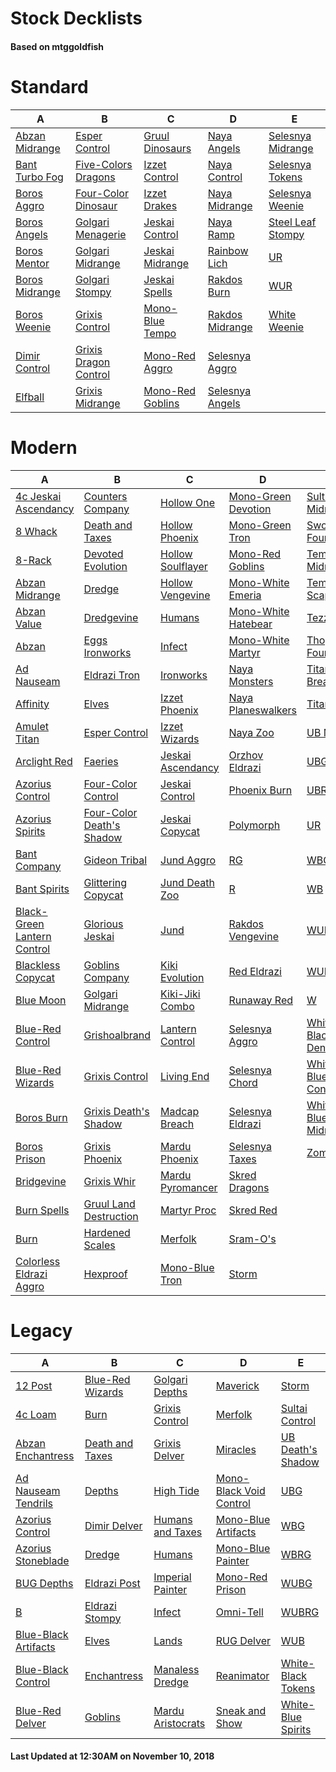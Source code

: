 # Stock Decklists
#### Based on mtggoldfish


# Standard

|                               A                                |                                      B                                       |                                 C                                  |                                D                                 |                                  E                                   |
|----------------------------------------------------------------|------------------------------------------------------------------------------|--------------------------------------------------------------------|------------------------------------------------------------------|----------------------------------------------------------------------|
|[Abzan Midrange](./mtggoldfish/Standard/decks/Abzan_Midrange.md)|[Esper Control](./mtggoldfish/Standard/decks/Esper_Control.md)                |[Gruul Dinosaurs](./mtggoldfish/Standard/decks/Gruul_Dinosaurs.md)  |[Naya Angels](./mtggoldfish/Standard/decks/Naya_Angels.md)        |[Selesnya Midrange](./mtggoldfish/Standard/decks/Selesnya_Midrange.md)|
|[Bant Turbo Fog](./mtggoldfish/Standard/decks/Bant_Turbo_Fog.md)|[Five-Colors Dragons](./mtggoldfish/Standard/decks/Five-Colors_Dragons.md)    |[Izzet Control](./mtggoldfish/Standard/decks/Izzet_Control.md)      |[Naya Control](./mtggoldfish/Standard/decks/Naya_Control.md)      |[Selesnya Tokens](./mtggoldfish/Standard/decks/Selesnya_Tokens.md)    |
|[Boros Aggro](./mtggoldfish/Standard/decks/Boros_Aggro.md)      |[Four-Color Dinosaur](./mtggoldfish/Standard/decks/Four-Color_Dinosaur.md)    |[Izzet Drakes](./mtggoldfish/Standard/decks/Izzet_Drakes.md)        |[Naya Midrange](./mtggoldfish/Standard/decks/Naya_Midrange.md)    |[Selesnya Weenie](./mtggoldfish/Standard/decks/Selesnya_Weenie.md)    |
|[Boros Angels](./mtggoldfish/Standard/decks/Boros_Angels.md)    |[Golgari Menagerie](./mtggoldfish/Standard/decks/Golgari_Menagerie.md)        |[Jeskai Control](./mtggoldfish/Standard/decks/Jeskai_Control.md)    |[Naya Ramp](./mtggoldfish/Standard/decks/Naya_Ramp.md)            |[Steel Leaf Stompy](./mtggoldfish/Standard/decks/Steel_Leaf_Stompy.md)|
|[Boros Mentor](./mtggoldfish/Standard/decks/Boros_Mentor.md)    |[Golgari Midrange](./mtggoldfish/Standard/decks/Golgari_Midrange.md)          |[Jeskai Midrange](./mtggoldfish/Standard/decks/Jeskai_Midrange.md)  |[Rainbow Lich](./mtggoldfish/Standard/decks/Rainbow_Lich.md)      |[UR](./mtggoldfish/Standard/decks/UR.md)                              |
|[Boros Midrange](./mtggoldfish/Standard/decks/Boros_Midrange.md)|[Golgari Stompy](./mtggoldfish/Standard/decks/Golgari_Stompy.md)              |[Jeskai Spells](./mtggoldfish/Standard/decks/Jeskai_Spells.md)      |[Rakdos Burn](./mtggoldfish/Standard/decks/Rakdos_Burn.md)        |[WUR](./mtggoldfish/Standard/decks/WUR.md)                            |
|[Boros Weenie](./mtggoldfish/Standard/decks/Boros_Weenie.md)    |[Grixis Control](./mtggoldfish/Standard/decks/Grixis_Control.md)              |[Mono-Blue Tempo](./mtggoldfish/Standard/decks/Mono-Blue_Tempo.md)  |[Rakdos Midrange](./mtggoldfish/Standard/decks/Rakdos_Midrange.md)|[White Weenie](./mtggoldfish/Standard/decks/White_Weenie.md)          |
|[Dimir Control](./mtggoldfish/Standard/decks/Dimir_Control.md)  |[Grixis Dragon Control](./mtggoldfish/Standard/decks/Grixis_Dragon_Control.md)|[Mono-Red Aggro](./mtggoldfish/Standard/decks/Mono-Red_Aggro.md)    |[Selesnya Aggro](./mtggoldfish/Standard/decks/Selesnya_Aggro.md)  |                                                                      |
|[Elfball](./mtggoldfish/Standard/decks/Elfball.md)              |[Grixis Midrange](./mtggoldfish/Standard/decks/Grixis_Midrange.md)            |[Mono-Red Goblins](./mtggoldfish/Standard/decks/Mono-Red_Goblins.md)|[Selesnya Angels](./mtggoldfish/Standard/decks/Selesnya_Angels.md)|                                                                      |


# Modern

|                                           A                                            |                                         B                                          |                                 C                                  |                                   D                                    |                                   E                                    |
|----------------------------------------------------------------------------------------|------------------------------------------------------------------------------------|--------------------------------------------------------------------|------------------------------------------------------------------------|------------------------------------------------------------------------|
|[4c Jeskai Ascendancy](./mtggoldfish/Modern/decks/4c_Jeskai_Ascendancy.md)              |[Counters Company](./mtggoldfish/Modern/decks/Counters_Company.md)                  |[Hollow One](./mtggoldfish/Modern/decks/Hollow_One.md)              |[Mono-Green Devotion](./mtggoldfish/Modern/decks/Mono-Green_Devotion.md)|[Sultai Midrange](./mtggoldfish/Modern/decks/Sultai_Midrange.md)        |
|[8 Whack](./mtggoldfish/Modern/decks/8_Whack.md)                                        |[Death and Taxes](./mtggoldfish/Modern/decks/Death_and_Taxes.md)                    |[Hollow Phoenix](./mtggoldfish/Modern/decks/Hollow_Phoenix.md)      |[Mono-Green Tron](./mtggoldfish/Modern/decks/Mono-Green_Tron.md)        |[Sword Foundry](./mtggoldfish/Modern/decks/Sword_Foundry.md)            |
|[8-Rack](./mtggoldfish/Modern/decks/8-Rack.md)                                          |[Devoted Evolution](./mtggoldfish/Modern/decks/Devoted_Evolution.md)                |[Hollow Soulflayer](./mtggoldfish/Modern/decks/Hollow_Soulflayer.md)|[Mono-Red Goblins](./mtggoldfish/Modern/decks/Mono-Red_Goblins.md)      |[Temur Midrange](./mtggoldfish/Modern/decks/Temur_Midrange.md)          |
|[Abzan Midrange](./mtggoldfish/Modern/decks/Abzan_Midrange.md)                          |[Dredge](./mtggoldfish/Modern/decks/Dredge.md)                                      |[Hollow Vengevine](./mtggoldfish/Modern/decks/Hollow_Vengevine.md)  |[Mono-White Emeria](./mtggoldfish/Modern/decks/Mono-White_Emeria.md)    |[Temur Scapeshift](./mtggoldfish/Modern/decks/Temur_Scapeshift.md)      |
|[Abzan Value](./mtggoldfish/Modern/decks/Abzan_Value.md)                                |[Dredgevine](./mtggoldfish/Modern/decks/Dredgevine.md)                              |[Humans](./mtggoldfish/Modern/decks/Humans.md)                      |[Mono-White Hatebear](./mtggoldfish/Modern/decks/Mono-White_Hatebear.md)|[Tezzerator](./mtggoldfish/Modern/decks/Tezzerator.md)                  |
|[Abzan](./mtggoldfish/Modern/decks/Abzan.md)                                            |[Eggs Ironworks](./mtggoldfish/Modern/decks/Eggs_Ironworks.md)                      |[Infect](./mtggoldfish/Modern/decks/Infect.md)                      |[Mono-White Martyr](./mtggoldfish/Modern/decks/Mono-White_Martyr.md)    |[Thopter Foundry](./mtggoldfish/Modern/decks/Thopter_Foundry.md)        |
|[Ad Nauseam](./mtggoldfish/Modern/decks/Ad_Nauseam.md)                                  |[Eldrazi Tron](./mtggoldfish/Modern/decks/Eldrazi_Tron.md)                          |[Ironworks](./mtggoldfish/Modern/decks/Ironworks.md)                |[Naya Monsters](./mtggoldfish/Modern/decks/Naya_Monsters.md)            |[Titan Breach](./mtggoldfish/Modern/decks/Titan_Breach.md)              |
|[Affinity](./mtggoldfish/Modern/decks/Affinity.md)                                      |[Elves](./mtggoldfish/Modern/decks/Elves.md)                                        |[Izzet Phoenix](./mtggoldfish/Modern/decks/Izzet_Phoenix.md)        |[Naya Planeswalkers](./mtggoldfish/Modern/decks/Naya_Planeswalkers.md)  |[TitanShift](./mtggoldfish/Modern/decks/TitanShift.md)                  |
|[Amulet Titan](./mtggoldfish/Modern/decks/Amulet_Titan.md)                              |[Esper Control](./mtggoldfish/Modern/decks/Esper_Control.md)                        |[Izzet Wizards](./mtggoldfish/Modern/decks/Izzet_Wizards.md)        |[Naya Zoo](./mtggoldfish/Modern/decks/Naya_Zoo.md)                      |[UB Mill](./mtggoldfish/Modern/decks/UB_Mill.md)                        |
|[Arclight Red](./mtggoldfish/Modern/decks/Arclight_Red.md)                              |[Faeries](./mtggoldfish/Modern/decks/Faeries.md)                                    |[Jeskai Ascendancy](./mtggoldfish/Modern/decks/Jeskai_Ascendancy.md)|[Orzhov Eldrazi](./mtggoldfish/Modern/decks/Orzhov_Eldrazi.md)          |[UBG](./mtggoldfish/Modern/decks/UBG.md)                                |
|[Azorius Control](./mtggoldfish/Modern/decks/Azorius_Control.md)                        |[Four-Color Control](./mtggoldfish/Modern/decks/Four-Color_Control.md)              |[Jeskai Control](./mtggoldfish/Modern/decks/Jeskai_Control.md)      |[Phoenix Burn](./mtggoldfish/Modern/decks/Phoenix_Burn.md)              |[UBRG](./mtggoldfish/Modern/decks/UBRG.md)                              |
|[Azorius Spirits](./mtggoldfish/Modern/decks/Azorius_Spirits.md)                        |[Four-Color Death's Shadow](./mtggoldfish/Modern/decks/Four-Color_Death's_Shadow.md)|[Jeskai Copycat](./mtggoldfish/Modern/decks/Jeskai_Copycat.md)      |[Polymorph](./mtggoldfish/Modern/decks/Polymorph.md)                    |[UR](./mtggoldfish/Modern/decks/UR.md)                                  |
|[Bant Company](./mtggoldfish/Modern/decks/Bant_Company.md)                              |[Gideon Tribal](./mtggoldfish/Modern/decks/Gideon_Tribal.md)                        |[Jund Aggro](./mtggoldfish/Modern/decks/Jund_Aggro.md)              |[RG](./mtggoldfish/Modern/decks/RG.md)                                  |[WBG](./mtggoldfish/Modern/decks/WBG.md)                                |
|[Bant Spirits](./mtggoldfish/Modern/decks/Bant_Spirits.md)                              |[Glittering Copycat](./mtggoldfish/Modern/decks/Glittering_Copycat.md)              |[Jund Death Zoo](./mtggoldfish/Modern/decks/Jund_Death_Zoo.md)      |[R](./mtggoldfish/Modern/decks/R.md)                                    |[WB](./mtggoldfish/Modern/decks/WB.md)                                  |
|[Black-Green Lantern Control](./mtggoldfish/Modern/decks/Black-Green_Lantern_Control.md)|[Glorious Jeskai](./mtggoldfish/Modern/decks/Glorious_Jeskai.md)                    |[Jund](./mtggoldfish/Modern/decks/Jund.md)                          |[Rakdos Vengevine](./mtggoldfish/Modern/decks/Rakdos_Vengevine.md)      |[WUB](./mtggoldfish/Modern/decks/WUB.md)                                |
|[Blackless Copycat](./mtggoldfish/Modern/decks/Blackless_Copycat.md)                    |[Goblins Company](./mtggoldfish/Modern/decks/Goblins_Company.md)                    |[Kiki Evolution](./mtggoldfish/Modern/decks/Kiki_Evolution.md)      |[Red Eldrazi](./mtggoldfish/Modern/decks/Red_Eldrazi.md)                |[WUR](./mtggoldfish/Modern/decks/WUR.md)                                |
|[Blue Moon](./mtggoldfish/Modern/decks/Blue_Moon.md)                                    |[Golgari Midrange](./mtggoldfish/Modern/decks/Golgari_Midrange.md)                  |[Kiki-Jiki Combo](./mtggoldfish/Modern/decks/Kiki-Jiki_Combo.md)    |[Runaway Red](./mtggoldfish/Modern/decks/Runaway_Red.md)                |[W](./mtggoldfish/Modern/decks/W.md)                                    |
|[Blue-Red Control](./mtggoldfish/Modern/decks/Blue-Red_Control.md)                      |[Grishoalbrand](./mtggoldfish/Modern/decks/Grishoalbrand.md)                        |[Lantern Control](./mtggoldfish/Modern/decks/Lantern_Control.md)    |[Selesnya Aggro](./mtggoldfish/Modern/decks/Selesnya_Aggro.md)          |[White-Black Denial](./mtggoldfish/Modern/decks/White-Black_Denial.md)  |
|[Blue-Red Wizards](./mtggoldfish/Modern/decks/Blue-Red_Wizards.md)                      |[Grixis Control](./mtggoldfish/Modern/decks/Grixis_Control.md)                      |[Living End](./mtggoldfish/Modern/decks/Living_End.md)              |[Selesnya Chord](./mtggoldfish/Modern/decks/Selesnya_Chord.md)          |[White-Blue Control](./mtggoldfish/Modern/decks/White-Blue_Control.md)  |
|[Boros Burn](./mtggoldfish/Modern/decks/Boros_Burn.md)                                  |[Grixis Death's Shadow](./mtggoldfish/Modern/decks/Grixis_Death's_Shadow.md)        |[Madcap Breach](./mtggoldfish/Modern/decks/Madcap_Breach.md)        |[Selesnya Eldrazi](./mtggoldfish/Modern/decks/Selesnya_Eldrazi.md)      |[White-Blue Midrange](./mtggoldfish/Modern/decks/White-Blue_Midrange.md)|
|[Boros Prison](./mtggoldfish/Modern/decks/Boros_Prison.md)                              |[Grixis Phoenix](./mtggoldfish/Modern/decks/Grixis_Phoenix.md)                      |[Mardu Phoenix](./mtggoldfish/Modern/decks/Mardu_Phoenix.md)        |[Selesnya Taxes](./mtggoldfish/Modern/decks/Selesnya_Taxes.md)          |[Zombies](./mtggoldfish/Modern/decks/Zombies.md)                        |
|[Bridgevine](./mtggoldfish/Modern/decks/Bridgevine.md)                                  |[Grixis Whir](./mtggoldfish/Modern/decks/Grixis_Whir.md)                            |[Mardu Pyromancer](./mtggoldfish/Modern/decks/Mardu_Pyromancer.md)  |[Skred Dragons](./mtggoldfish/Modern/decks/Skred_Dragons.md)            |                                                                        |
|[Burn Spells](./mtggoldfish/Modern/decks/Burn_Spells.md)                                |[Gruul Land Destruction](./mtggoldfish/Modern/decks/Gruul_Land_Destruction.md)      |[Martyr Proc](./mtggoldfish/Modern/decks/Martyr_Proc.md)            |[Skred Red](./mtggoldfish/Modern/decks/Skred_Red.md)                    |                                                                        |
|[Burn](./mtggoldfish/Modern/decks/Burn.md)                                              |[Hardened Scales](./mtggoldfish/Modern/decks/Hardened_Scales.md)                    |[Merfolk](./mtggoldfish/Modern/decks/Merfolk.md)                    |[Sram-O's](./mtggoldfish/Modern/decks/Sram-O's.md)                      |                                                                        |
|[Colorless Eldrazi Aggro](./mtggoldfish/Modern/decks/Colorless_Eldrazi_Aggro.md)        |[Hexproof](./mtggoldfish/Modern/decks/Hexproof.md)                                  |[Mono-Blue Tron](./mtggoldfish/Modern/decks/Mono-Blue_Tron.md)      |[Storm](./mtggoldfish/Modern/decks/Storm.md)                            |                                                                        |


# Legacy

|                                    A                                     |                                B                                 |                                 C                                  |                                       D                                        |                                  E                                   |
|--------------------------------------------------------------------------|------------------------------------------------------------------|--------------------------------------------------------------------|--------------------------------------------------------------------------------|----------------------------------------------------------------------|
|[12 Post](./mtggoldfish/Legacy/decks/12_Post.md)                          |[Blue-Red Wizards](./mtggoldfish/Legacy/decks/Blue-Red_Wizards.md)|[Golgari Depths](./mtggoldfish/Legacy/decks/Golgari_Depths.md)      |[Maverick](./mtggoldfish/Legacy/decks/Maverick.md)                              |[Storm](./mtggoldfish/Legacy/decks/Storm.md)                          |
|[4c Loam](./mtggoldfish/Legacy/decks/4c_Loam.md)                          |[Burn](./mtggoldfish/Legacy/decks/Burn.md)                        |[Grixis Control](./mtggoldfish/Legacy/decks/Grixis_Control.md)      |[Merfolk](./mtggoldfish/Legacy/decks/Merfolk.md)                                |[Sultai Control](./mtggoldfish/Legacy/decks/Sultai_Control.md)        |
|[Abzan Enchantress](./mtggoldfish/Legacy/decks/Abzan_Enchantress.md)      |[Death and Taxes](./mtggoldfish/Legacy/decks/Death_and_Taxes.md)  |[Grixis Delver](./mtggoldfish/Legacy/decks/Grixis_Delver.md)        |[Miracles](./mtggoldfish/Legacy/decks/Miracles.md)                              |[UB Death's Shadow](./mtggoldfish/Legacy/decks/UB_Death's_Shadow.md)  |
|[Ad Nauseam Tendrils](./mtggoldfish/Legacy/decks/Ad_Nauseam_Tendrils.md)  |[Depths](./mtggoldfish/Legacy/decks/Depths.md)                    |[High Tide](./mtggoldfish/Legacy/decks/High_Tide.md)                |[Mono-Black Void Control](./mtggoldfish/Legacy/decks/Mono-Black_Void_Control.md)|[UBG](./mtggoldfish/Legacy/decks/UBG.md)                              |
|[Azorius Control](./mtggoldfish/Legacy/decks/Azorius_Control.md)          |[Dimir Delver](./mtggoldfish/Legacy/decks/Dimir_Delver.md)        |[Humans and Taxes](./mtggoldfish/Legacy/decks/Humans_and_Taxes.md)  |[Mono-Blue Artifacts](./mtggoldfish/Legacy/decks/Mono-Blue_Artifacts.md)        |[WBG](./mtggoldfish/Legacy/decks/WBG.md)                              |
|[Azorius Stoneblade](./mtggoldfish/Legacy/decks/Azorius_Stoneblade.md)    |[Dredge](./mtggoldfish/Legacy/decks/Dredge.md)                    |[Humans](./mtggoldfish/Legacy/decks/Humans.md)                      |[Mono-Blue Painter](./mtggoldfish/Legacy/decks/Mono-Blue_Painter.md)            |[WBRG](./mtggoldfish/Legacy/decks/WBRG.md)                            |
|[BUG Depths](./mtggoldfish/Legacy/decks/BUG_Depths.md)                    |[Eldrazi Post](./mtggoldfish/Legacy/decks/Eldrazi_Post.md)        |[Imperial Painter](./mtggoldfish/Legacy/decks/Imperial_Painter.md)  |[Mono-Red Prison](./mtggoldfish/Legacy/decks/Mono-Red_Prison.md)                |[WUBG](./mtggoldfish/Legacy/decks/WUBG.md)                            |
|[B](./mtggoldfish/Legacy/decks/B.md)                                      |[Eldrazi Stompy](./mtggoldfish/Legacy/decks/Eldrazi_Stompy.md)    |[Infect](./mtggoldfish/Legacy/decks/Infect.md)                      |[Omni-Tell](./mtggoldfish/Legacy/decks/Omni-Tell.md)                            |[WUBRG](./mtggoldfish/Legacy/decks/WUBRG.md)                          |
|[Blue-Black Artifacts](./mtggoldfish/Legacy/decks/Blue-Black_Artifacts.md)|[Elves](./mtggoldfish/Legacy/decks/Elves.md)                      |[Lands](./mtggoldfish/Legacy/decks/Lands.md)                        |[RUG Delver](./mtggoldfish/Legacy/decks/RUG_Delver.md)                          |[WUB](./mtggoldfish/Legacy/decks/WUB.md)                              |
|[Blue-Black Control](./mtggoldfish/Legacy/decks/Blue-Black_Control.md)    |[Enchantress](./mtggoldfish/Legacy/decks/Enchantress.md)          |[Manaless Dredge](./mtggoldfish/Legacy/decks/Manaless_Dredge.md)    |[Reanimator](./mtggoldfish/Legacy/decks/Reanimator.md)                          |[White-Black Tokens](./mtggoldfish/Legacy/decks/White-Black_Tokens.md)|
|[Blue-Red Delver](./mtggoldfish/Legacy/decks/Blue-Red_Delver.md)          |[Goblins](./mtggoldfish/Legacy/decks/Goblins.md)                  |[Mardu Aristocrats](./mtggoldfish/Legacy/decks/Mardu_Aristocrats.md)|[Sneak and Show](./mtggoldfish/Legacy/decks/Sneak_and_Show.md)                  |[White-Blue Spirits](./mtggoldfish/Legacy/decks/White-Blue_Spirits.md)|



#### Last Updated at 12:30AM on November 10, 2018